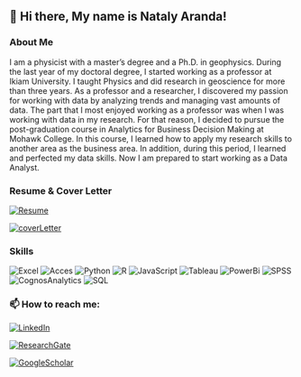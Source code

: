 ## 👋 Hi there, My name is Nataly Aranda!
 
### About Me
I am a physicist with a master’s degree and a Ph.D. in geophysics. During the last year of my doctoral degree,
I started working as a professor at Ikiam University. I taught Physics and did research in geoscience for more than three years. 
As a professor and a researcher, I discovered my passion for working with data by analyzing trends and managing vast amounts of data.
The part that I most enjoyed working as a professor was when I was working with data in my research. For that reason, 
I decided to pursue the post-graduation course in Analytics for Business Decision Making at Mohawk College. In this course, 
I learned how to apply my research skills to another area as the business area. In addition, during this period, 
I learned and perfected my data skills. Now I am prepared to start working as a Data Analyst.


### Resume & Cover Letter
[![Resume](https://img.shields.io/badge/Download_my_Resume-green?style=for-the-badge&logo=adobeacrobatreader&logoColor=white&labelColor=101010)](https://github.com/nmarandac/nmarandac/files/8531947/Nataly.Aranda-Resume.pdf)

[![coverLetter](https://img.shields.io/badge/Download_my_Cover_Letter-green?style=for-the-badge&logo=adobeacrobatreader&logoColor=white&labelColor=black)](https://github.com/nmarandac/nmarandac/files/8476406/NatalyAranda_Cover.Letter.pdf)


### Skills
![Excel](https://img.shields.io/badge/Excel-0077B5?style=for-the-badge&logo=microsoftexcel&logoColor=white&labelColor=101010)
![Acces](https://img.shields.io/badge/Access-0077B5?style=for-the-badge&logo=microsoftaccess&logoColor=white&labelColor=101010)
![Python](https://img.shields.io/badge/Python-0077B5?style=for-the-badge&logo=python&logoColor=white&labelColor=101010)
![R](https://img.shields.io/badge/r-0077B5?style=for-the-badge&logo=r&logoColor=white&labelColor=101010)
![JavaScript](https://img.shields.io/badge/Java_Script-0077B5?style=for-the-badge&logo=javascript&logoColor=white&labelColor=101010)
![Tableau](https://img.shields.io/badge/Tableau-0077B5?style=for-the-badge&logo=tableau&logoColor=white&labelColor=101010) 
![PowerBi](https://img.shields.io/badge/Power_Bi-0077B5?style=for-the-badge&logo=powerbi&logoColor=white&labelColor=101010) 
![SPSS](https://img.shields.io/badge/SPSS_Modeler-0077B5?style=for-the-badge&logo=ibm&logoColor=white&labelColor=101010) 
![CognosAnalytics](https://img.shields.io/badge/Cognos_Analytics-0077B5?style=for-the-badge&logo=ibm&logoColor=white&labelColor=101010)
![SQL](https://img.shields.io/badge/sql-0077B5?style=for-the-badge&logo=microsoft&logoColor=white&labelColor=101010)


### 📫 How to reach me:

[![LinkedIn](https://img.shields.io/badge/LinkedIn-Nataly_Aranda-0077B5?style=for-the-badge&logo=linkedin&logoColor=white&labelColor=101010)](https://www.linkedin.com/in/natalyaranda/)

[![ResearchGate](https://img.shields.io/badge/ResearchGate-Nataly_Aranda-0077B5?style=for-the-badge&logo=researchgate&logoColor=white&labelColor=101010)](https://www.researchgate.net/profile/Nataly-Aranda-C) 

[![GoogleScholar](https://img.shields.io/badge/Google_Scholar-Nataly_Aranda-0077B5?style=for-the-badge&logo=googlescholar&logoColor=white&labelColor=101010)](https://scholar.google.com/citations?hl=en&user=tSrj7nEAAAAJ)
